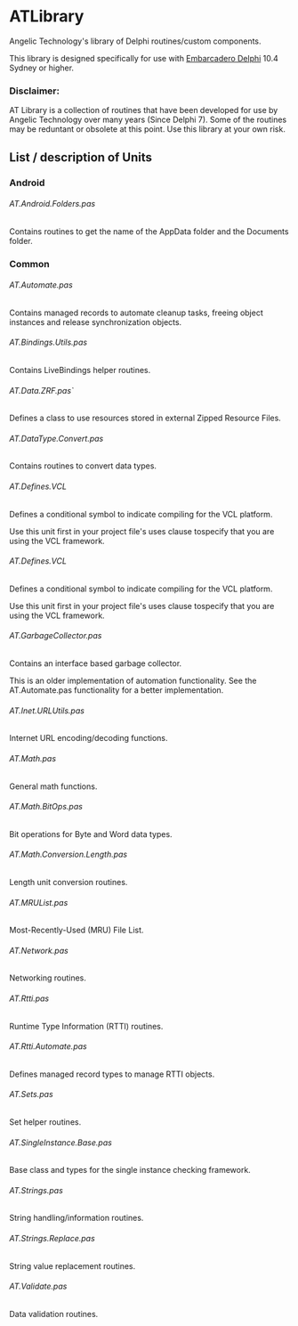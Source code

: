# ATLibrary

Angelic Technology's library of Delphi routines/custom components.

This library is designed specifically for use with [Embarcadero Delphi](https://www.embarcadero.com/products/delphi) 10.4 Sydney or higher.

### Disclaimer:

AT Library is a collection of routines that have been developed for use by Angelic Technology over many years (Since Delphi 7). Some of the routines may be reduntant or obsolete at this point. Use this library at your own risk.

## List / description of Units

### Android

###### AT.Android.Folders.pas

Contains routines to get the name of the AppData folder and the Documents folder.

### Common

###### AT.Automate.pas

Contains managed records to automate cleanup tasks, freeing object instances and release synchronization objects.

###### AT.Bindings.Utils.pas

Contains LiveBindings helper routines.

###### AT.Data.ZRF.pas`

Defines a class to use resources stored in external Zipped Resource Files.

###### AT.DataType.Convert.pas

Contains routines to convert data types.

###### AT.Defines.VCL

Defines a conditional symbol to indicate compiling for the VCL platform. 

Use this unit first in your project file's uses clause tospecify that you are using the VCL framework. 

###### AT.Defines.VCL

Defines a conditional symbol to indicate compiling for the VCL platform. 

Use this unit first in your project file's uses clause tospecify that you are using the VCL framework. 

###### AT.GarbageCollector.pas

Contains an interface based garbage collector.

This is an older implementation of automation functionality. See the AT.Automate.pas functionality for a better implementation.

###### AT.Inet.URLUtils.pas

Internet URL encoding/decoding functions.

###### AT.Math.pas

General math functions.

###### AT.Math.BitOps.pas

Bit operations for Byte and Word data types.

###### AT.Math.Conversion.Length.pas

Length unit conversion routines.

###### AT.MRUList.pas

Most-Recently-Used (MRU) File List.

###### AT.Network.pas

Networking routines.

###### AT.Rtti.pas

Runtime Type Information (RTTI) routines.

###### AT.Rtti.Automate.pas

Defines managed record types to manage RTTI objects.

###### AT.Sets.pas

Set helper routines.

###### AT.SingleInstance.Base.pas

Base class and types for the single instance checking framework.

###### AT.Strings.pas

String handling/information routines.

###### AT.Strings.Replace.pas

String value replacement routines.

###### AT.Validate.pas

Data validation routines.


